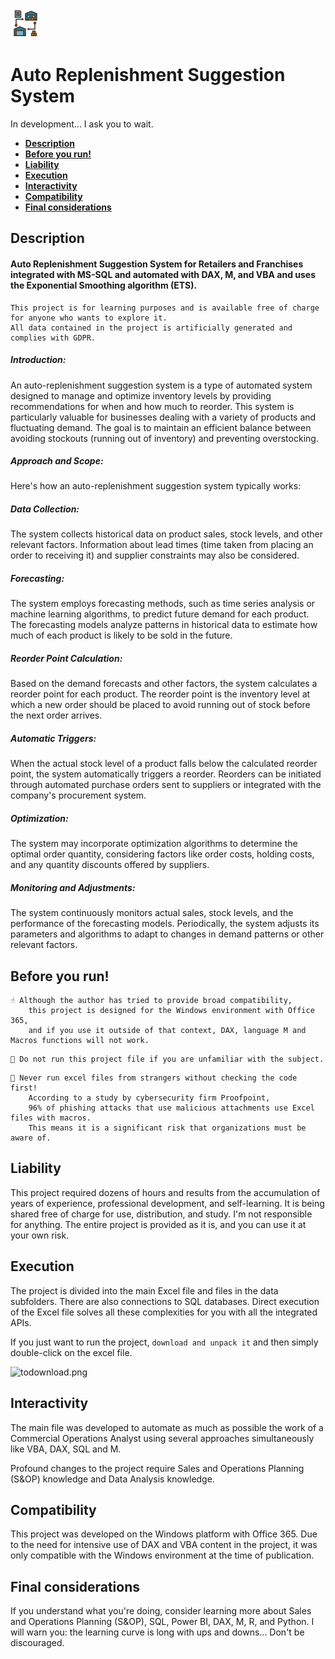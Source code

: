 ![logo.png](README/logo.png)
# Auto Replenishment Suggestion System
In development... I ask you to wait.

  - [**Description**](#description)
  - [**Before you run!**](#before-you-run)
  - [**Liability**](#liability)
  - [**Execution**](#execution)
  - [**Interactivity**](#interactivity)
  - [**Compatibility**](#compatibility)
  - [**Final considerations**](#final-considerations)


## **Description**


#### Auto Replenishment Suggestion System for Retailers and Franchises integrated with MS-SQL and automated with DAX, M, and VBA and uses the Exponential Smoothing algorithm (ETS).

```
This project is for learning purposes and is available free of charge for anyone who wants to explore it.
All data contained in the project is artificially generated and complies with GDPR.
```

##### Introduction:

An auto-replenishment suggestion system is a type of automated system designed to manage and optimize inventory levels by providing recommendations for when and how much to reorder. This system is particularly valuable for businesses dealing with a variety of products and fluctuating demand. The goal is to maintain an efficient balance between avoiding stockouts (running out of inventory) and preventing overstocking.

##### Approach and Scope:

Here's how an auto-replenishment suggestion system typically works:

##### Data Collection:

The system collects historical data on product sales, stock levels, and other relevant factors.
Information about lead times (time taken from placing an order to receiving it) and supplier constraints may also be considered.

##### Forecasting:

The system employs forecasting methods, such as time series analysis or machine learning algorithms, to predict future demand for each product.
The forecasting models analyze patterns in historical data to estimate how much of each product is likely to be sold in the future.

##### Reorder Point Calculation:

Based on the demand forecasts and other factors, the system calculates a reorder point for each product.
The reorder point is the inventory level at which a new order should be placed to avoid running out of stock before the next order arrives.

##### Automatic Triggers:

When the actual stock level of a product falls below the calculated reorder point, the system automatically triggers a reorder.
Reorders can be initiated through automated purchase orders sent to suppliers or integrated with the company's procurement system.

##### Optimization:

The system may incorporate optimization algorithms to determine the optimal order quantity, considering factors like order costs, holding costs, and any quantity discounts offered by suppliers.

##### Monitoring and Adjustments:

The system continuously monitors actual sales, stock levels, and the performance of the forecasting models.
Periodically, the system adjusts its parameters and algorithms to adapt to changes in demand patterns or other relevant factors.


## **Before you run!**

```
☝ Although the author has tried to provide broad compatibility,
    this project is designed for the Windows environment with Office 365,
    and if you use it outside of that context, DAX, language M and Macros functions will not work.
```

```
🚫 Do not run this project file if you are unfamiliar with the subject.
```

```
🚫 Never run excel files from strangers without checking the code first!
    According to a study by cybersecurity firm Proofpoint,
    96% of phishing attacks that use malicious attachments use Excel files with macros.
    This means it is a significant risk that organizations must be aware of.
```

## **Liability**

This project required dozens of hours and results from the accumulation of years of experience, professional development, and self-learning. It is being shared free of charge for use, distribution, and study. I'm not responsible for anything. The entire project is provided as it is, and you can use it at your own risk.

## **Execution**

The project is divided into the main Excel file and files in the data subfolders. There are also connections to SQL databases. Direct execution of the Excel file solves all these complexities for you with all the integrated APIs.

If you just want to run the project, `download and unpack it` and then simply double-click on the excel file.

![todownload.png](README/todownload.png)


## **Interactivity**

The main file was developed to automate as much as possible the work of a Commercial Operations Analyst using several approaches simultaneously like VBA, DAX, SQL and M.

Profound changes to the project require Sales and Operations Planning (S&OP) knowledge and Data Analysis knowledge.


## **Compatibility**

This project was developed on the Windows platform with Office 365. Due to the need for intensive use of DAX and VBA content in the project, it was only compatible with the Windows environment at the time of publication.


## **Final considerations**

If you understand what you're doing, consider learning more about Sales and Operations Planning (S&OP), SQL, Power BI, DAX, M, R, and Python. I will warn you: the learning curve is long with ups and downs... Don't be discouraged.